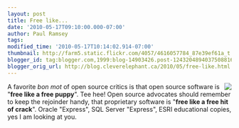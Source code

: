 ```yaml
---
layout: post
title: Free like...
date: '2010-05-17T09:10:00.000-07:00'
author: Paul Ramsey
tags: 
modified_time: '2010-05-17T10:14:02.914-07:00'
thumbnail: http://farm5.static.flickr.com/4057/4616057784_87e39ef61a_t.jpg
blogger_id: tag:blogger.com,1999:blog-14903426.post-1243204894037508816
blogger_orig_url: http://blog.cleverelephant.ca/2010/05/free-like.html
---
```


<img src="http://farm5.static.flickr.com/4057/4616057784_87e39ef61a_m.jpg" style="float:right;" />A favorite *bon mot* of open source critics is that open source software is "**free like a free puppy**". Tee hee! Open source advocates should remember to keep the rejoinder handy, that proprietary software is "**free like a free hit of crack**".  Oracle "Express", SQL Server "Express", ESRI educational copies, yes I am looking at you.

